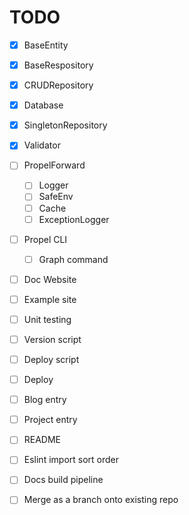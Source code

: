 # TODO

- [X] BaseEntity
- [X] BaseRespository
- [X] CRUDRepository
- [X] Database
- [X] SingletonRepository
- [X] Validator

- [ ] PropelForward
    - [ ] Logger
    - [ ] SafeEnv
    - [ ] Cache
    - [ ] ExceptionLogger

- [ ] Propel CLI
    - [ ] Graph command

- [ ] Doc Website

- [ ] Example site

- [ ] Unit testing

- [ ] Version script
- [ ] Deploy script
- [ ] Deploy
- [ ] Blog entry
- [ ] Project entry
- [ ] README
- [ ] Eslint import sort order
- [ ] Docs build pipeline
- [ ] Merge as a branch onto existing repo
